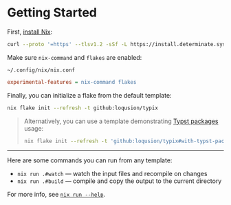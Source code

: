 # Getting Started

First, [install Nix][install-nix]:

[install-nix]: https://github.com/DeterminateSystems/nix-installer

<!-- markdownlint-disable MD013 -->

```bash
curl --proto '=https' --tlsv1.2 -sSf -L https://install.determinate.systems/nix | sh -s -- install
```

<!-- markdownlint-enable MD013 -->

Make sure `nix-command` and `flakes` are enabled:

`~/.config/nix/nix.conf`

```ini
experimental-features = nix-command flakes
```

Finally, you can initialize a flake from the default template:

```bash
nix flake init --refresh -t github:loqusion/typix
```

> Alternatively, you can use a template demonstrating [Typst packages] usage:
>
> ```bash
> nix flake init --refresh -t 'github:loqusion/typix#with-typst-packages'
> ```
>
> [Typst packages]: ./recipes/using-typst-packages.md

---

Here are some commands you can run from any template:

- `nix run .#watch` — watch the input files and recompile on changes
- `nix run .#build` — compile and copy the output to the current directory

For more info, see [`nix run --help`](https://nixos.org/manual/nix/stable/command-ref/new-cli/nix3-run).
